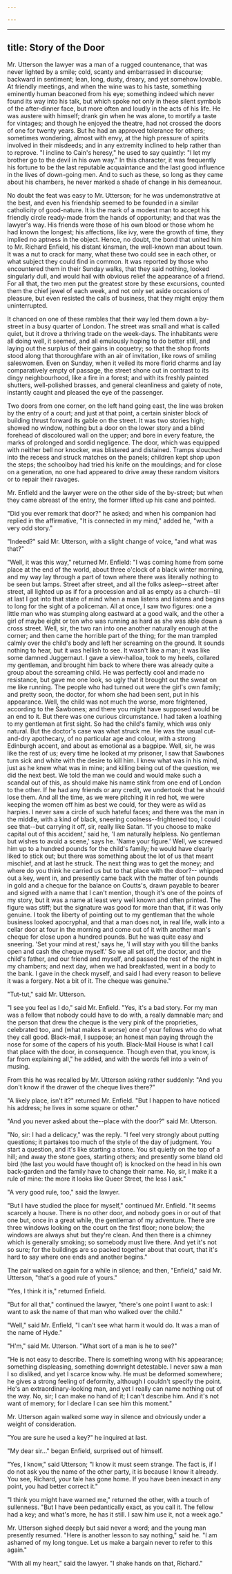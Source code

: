 ```yaml
---

---
```

---
title: Story of the Door
---


Mr. Utterson the lawyer was a man of a rugged countenance, that was
never lighted by a smile; cold, scanty and embarrassed in
discourse; backward in sentiment; lean, long, dusty, dreary, and
yet somehow lovable. At friendly meetings, and when the wine was to
his taste, something eminently human beaconed from his eye;
something indeed which never found its way into his talk, but which
spoke not only in these silent symbols of the after-dinner face, but
more often and loudly in the acts of his life. He was austere with
himself; drank gin when he was alone, to mortify a taste for
vintages; and though he enjoyed the theatre, had not crossed the
doors of one for twenty years. But he had an approved tolerance for
others; sometimes wondering, almost with envy, at the high pressure
of spirits involved in their misdeeds; and in any extremity inclined
to help rather than to reprove. 
"I incline to Cain's heresy," he used to say quaintly: "I let my
brother go to the devil in his own way." In this character, it was
frequently his fortune to be the last reputable acquaintance and the
last good influence in the lives of down-going men. And to such as
these, so long as they came about his chambers, he never marked a
shade of change in his demeanour.

No doubt the feat was easy to Mr. Utterson; for he was
undemonstrative at the best, and even his friendship seemed to be
founded in a similar catholicity of good-nature. It is the mark of a
modest man to accept his friendly circle ready-made from the hands
of opportunity; and that was the lawyer's way. His friends were
those of his own blood or those whom he had known the longest; his
affections, like ivy, were the growth of time, they implied no
aptness in the object. Hence, no doubt, the bond that united him to
Mr. Richard Enfield, his distant kinsman, the well-known man about
town. It was a nut to crack for many, what these two could see in
each other, or what subject they could find in common. It was
reported by those who encountered them in their Sunday walks, that
they said nothing, looked singularly dull, and would hail with
obvious relief the appearance of a friend. For all that, the two men
put the greatest store by these excursions, counted them the chief
jewel of each week, and not only set aside occasions of pleasure,
but even resisted the calls of business, that they might enjoy 
them uninterrupted.

It chanced on one of these rambles that their way led them down a
by-street in a busy quarter of London. The street was small and
what is called quiet, but it drove a thriving trade on the
week-days. The inhabitants were all doing well, it seemed, and all
emulously hoping to do better still, and laying out the surplus of
their gains in coquetry; so that the shop fronts stood along that
thoroughfare with an air of invitation, like rows of smiling
saleswomen. Even on Sunday, when it veiled its more florid charms
and lay comparatively empty of passage, the street shone out in
contrast to its dingy neighbourhood, like a fire in a forest; and
with its freshly painted shutters, well-polished brasses, and
general cleanliness and gaiety of note, instantly caught and pleased
the eye of the passenger.

Two doors from one corner, on the left hand going east, the line
was broken by the entry of a court; and just at that point, a
certain sinister block of building thrust forward its gable on the
street. It was two stories high; showed no window, nothing but a
door on the lower story and a blind forehead of discoloured wall on
the upper; and bore in every feature, the marks of prolonged and
sordid negligence. The door, which was equipped with neither bell
nor knocker, was blistered and distained. Tramps slouched into the
recess and struck matches on
the panels; children kept shop upon the steps; the schoolboy had
tried his knife on the mouldings; and for close on a generation, no
one had appeared to drive away these random visitors or to repair
their ravages.

Mr. Enfield and the lawyer were on the other side of the by-street;
but when they came abreast of the entry, the former lifted up his
cane and pointed.

"Did you ever remark that door?" he asked; and when his companion
had replied in the affirmative, "It is connected in my mind," added
he, "with a very odd story."

"Indeed?" said Mr. Utterson, with a slight change of voice, "and
what was that?"

"Well, it was this way," returned Mr. Enfield: "I was coming home
from some place at the end of the world, about three o'clock of a
black winter morning, and my way lay through a part of town where
there was literally nothing to be seen but lamps. Street after
street, and all the folks asleep--street after street, all lighted
up as if for a procession and all as empty as a church--till at
last I got into that state of mind when a man listens and listens
and begins to long for the sight of a policeman. All at once, I saw
two figures: one a little man who was stumping along eastward at a
good walk, and the other a girl of maybe eight or ten who was
running as hard as she was able down a cross street. Well, sir, the
two ran into one another naturally enough at the
corner; and then came the horrible part of the thing; for the man
trampled calmly over the child's body and left her screaming on
the ground. It sounds nothing to hear, but it was hellish to see.
It wasn't like a man; it was like some damned Juggernaut. I gave a
view-halloa, took to my heels, collared my gentleman, and brought
him back to where there was already quite a group about the
screaming child. He was perfectly cool and made no resistance, but
gave me one look, so ugly that it brought out the sweat on me like
running. The people who had turned out were the girl's own family;
and pretty soon, the doctor, for whom she had been sent, put in his
appearance. Well, the child was not much the worse, more frightened,
according to the Sawbones; and there you might have supposed would
be an end to it. But there was one curious circumstance. I had taken
a loathing to my gentleman at first sight. So had the child's
family, which was only natural. But the doctor's case was what
struck me. He was the usual cut-and-dry apothecary, of no particular
age and colour, with a strong Edinburgh accent, and about as
emotional as a bagpipe. Well, sir, he was like the rest of us; every
time he looked at my prisoner, I saw that Sawbones turn sick and
white with the desire to kill him. I knew what was in his mind, just
as he knew what was in mine; and killing being out of the question,
we did the next best. We told the man we could
and would make such a scandal out of this, as should make his name
stink from one end of London to the other. If he had any friends or
any credit, we undertook that he should lose them. And all the time,
as we were pitching it in red hot, we were keeping the women off him
as best we could, for they were as wild as harpies. I never saw a
circle of such hateful faces; and there was the man in the middle,
with a kind of black, sneering coolness--frightened too, I could
see that--but carrying it off, sir, really like Satan. 'If you
choose to make capital out of this accident,' said he, 'I am
naturally helpless. No gentleman but wishes to avoid a scene,' says
he. 'Name your figure.' Well, we screwed him up to a hundred pounds
for the child's family; he would have clearly liked to stick out;
but there was something about the lot of us that meant mischief, and
at last he struck. The next thing was to get the money; and where
do you think he carried us but to that place with the door?--
whipped out a key, went in, and presently came back with the matter
of ten pounds in gold and a cheque for the balance on Coutts's,
drawn payable to bearer and signed with a name that I can't mention,
though it's one of the points of my story, but it was a name at
least very well known and often printed. The figure was stiff; but
the signature was good for more than that, if it was only genuine. I
took the liberty of pointing out to my gentleman that the whole
business looked apocryphal, and that a man does not, in real life,
walk into a cellar door at four in the morning and come out of it
with another man's cheque for close upon a hundred pounds. But he
was quite easy and sneering. 'Set your mind at rest,' says he, 'I
will stay with you till the banks open and cash the cheque myself.'
So we all set off, the doctor, and the child's father, and our
friend and myself, and passed the rest of the night in my chambers;
and next day, when we had breakfasted, went in a body to the bank. I
gave in the check myself, and said I had every reason to believe it
was a forgery. Not a bit of it. The cheque was genuine."

"Tut-tut," said Mr. Utterson.

"I see you feel as I do," said Mr. Enfield. "Yes, it's a bad story.
For my man was a fellow that nobody could have to do with, a really
damnable man; and the person that drew the cheque is the very pink
of the proprieties, celebrated too, and (what makes it worse) one of
your fellows who do what they call good. Black-mail, I suppose; an
honest man paying through the nose for some of the capers of his
youth. Black-Mail House is what I call that place with the door, in
consequence. Though even that, you know, is far from explaining
all," he added, and with the words fell into a vein of musing.

From this he was recalled by Mr. Utterson asking rather suddenly:
"And you don't know if the drawer of the cheque lives there?"

"A likely place, isn't it?" returned Mr. Enfield. "But I happen to
have noticed his address; he lives in some square or other."

"And you never asked about the--place with the door?" said Mr.
Utterson.

"No, sir: I had a delicacy," was the reply. "I feel very strongly
about putting questions; it partakes too much of the style of the
day of judgment. You start a question, and it's like starting a
stone. You sit quietly on the top of a hill; and away the stone
goes, starting others; and presently some bland old bird (the last
you would have thought of) is knocked on the head in his own
back-garden and the family have to change their name. No, sir, I
make it a rule of mine: the more it looks like Queer Street, the
less I ask."

"A very good rule, too," said the lawyer.

"But I have studied the place for myself," continued Mr. Enfield.
"It seems scarcely a house. There is no other door, and nobody goes
in or out of that one but, once in a great while, the gentleman of
my adventure. There are three windows looking on the court on the
first floor; none below; the windows are always shut but they're
clean. And then there is a chimney which is generally smoking; so
somebody must live there. And yet it's not so sure; for the
buildings are so packed together about that court, that it's hard to
say where one ends and another begins."

The pair walked on again for a while in silence; and then,
"Enfield," said Mr. Utterson, "that's a good rule of yours."

"Yes, I think it is," returned Enfield.

"But for all that," continued the lawyer, "there's one point I want
to ask: I want to ask the name of that man who walked over the
child."

"Well," said Mr. Enfield, "I can't see what harm it would do. It
was a man of the name of Hyde."

"H'm," said Mr. Utterson. "What sort of a man is he to see?"

"He is not easy to describe. There is something wrong with his
appearance; something displeasing, something downright detestable. I
never saw a man I so disliked, and yet I scarce know why. He must be
deformed somewhere; he gives a strong feeling of deformity, although
I couldn't specify the point. He's an extraordinary-looking man, and
yet I really can name nothing out of the way. No, sir; I can make no
hand of it; I can't describe him. And it's not want of memory; for I
declare I can see him this moment."

Mr. Utterson again walked some way in silence and obviously under a
weight of consideration.

"You are sure he used a key?" he inquired at last.

"My dear sir..." began Enfield, surprised out of himself.

"Yes, I know," said Utterson; "I know it must seem strange. The
fact is, if I do not ask you the name of the other party, it is
because I know it already. You see, Richard, your tale has gone
home. If you have been inexact in any point, you had better correct
it."

"I think you might have warned me," returned the other, with a
touch of sullenness. "But I have been pedantically exact, as you
call it. The fellow had a key; and what's more, he has it still. I
saw him use it, not a week ago."

Mr. Utterson sighed deeply but said never a word; and the young man
presently resumed. "Here is another lesson to say nothing," said he.
"I am ashamed of my long tongue. Let us make a bargain never to
refer to this again."

"With all my heart," said the lawyer. "I shake hands on that,
Richard."
